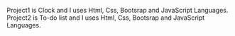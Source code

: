 Project1 is Clock and I uses Html, Css, Bootsrap and JavaScript Languages. 
Project2 is To-do list and I uses Html, Css, Bootsrap and JavaScript Languages. 
